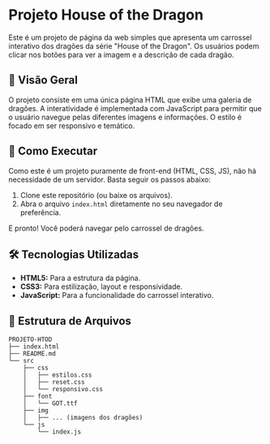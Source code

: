 # Projeto House of the Dragon

Este é um projeto de página da web simples que apresenta um carrossel interativo dos dragões da série "House of the Dragon". Os usuários podem clicar nos botões para ver a imagem e a descrição de cada dragão.

## 🐉 Visão Geral

O projeto consiste em uma única página HTML que exibe uma galeria de dragões. A interatividade é implementada com JavaScript para permitir que o usuário navegue pelas diferentes imagens e informações. O estilo é focado em ser responsivo e temático.

## 🚀 Como Executar

Como este é um projeto puramente de front-end (HTML, CSS, JS), não há necessidade de um servidor. Basta seguir os passos abaixo:

1.  Clone este repositório (ou baixe os arquivos).
2.  Abra o arquivo `index.html` diretamente no seu navegador de preferência.

E pronto! Você poderá navegar pelo carrossel de dragões.

## 🛠️ Tecnologias Utilizadas

*   **HTML5:** Para a estrutura da página.
*   **CSS3:** Para estilização, layout e responsividade.
*   **JavaScript:** Para a funcionalidade do carrossel interativo.

## 📂 Estrutura de Arquivos

```
PROJETO-HTOD
├── index.html
├── README.md
└── src
    ├── css
    │   ├── estilos.css
    │   ├── reset.css
    │   └── responsivo.css
    ├── font
    │   └── GOT.ttf
    ├── img
    │   ├── ... (imagens dos dragões)
    └── js
        └── index.js
```

